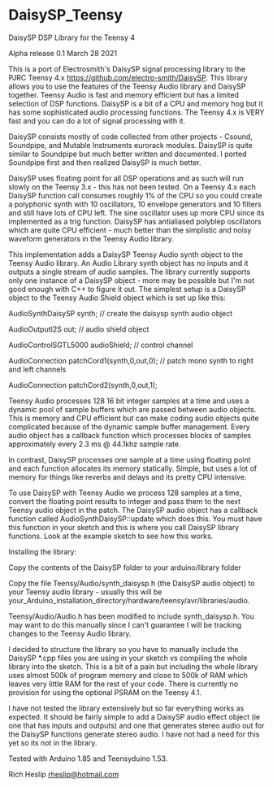 # DaisySP_Teensy

DaisySP DSP Library for the Teensy 4

Alpha release 0.1 March 28 2021
 
This is a port of Electrosmith's DaisySP signal processing library to the PJRC Teensy 4.x https://github.com/electro-smith/DaisySP. This library allows you to use the features of the Teensy Audio library and DaisySP together. Teensy Audio is fast and memory efficient but has a limited selection of DSP functions. DaisySP is a bit of a CPU and memory hog but it has some sophisticated audio processing functions. The Teensy 4.x is VERY fast and you can do a lot of signal processing with it.
 
DaisySP consists mostly of code collected from other projects - Csound, Soundpipe, and Mutable Instruments eurorack modules. DaisySP is quite similar to Soundpipe but much better written and documented. I ported Soundpipe first and then realized DaisySP is much better.

DaisySP uses floating point for all DSP operations and as such will run slowly on the Teensy 3.x - this has not been tested. On a Teensy 4.x each DaisySP function call consumes roughly 1% of the CPU so you could create a polyphonic synth with 10 oscillators, 10 envelope generators and 10 filters and still have lots of CPU left. The sine oscillator uses up more CPU since its implemented as a trig function. DaisySP has antialiased polyblep oscillators which are quite CPU efficient - much better than the simplistic and noisy waveform generators in the Teensy Audio library.

This implementation adds a DaisySP Teensy Audio synth object to the Teensy Audio library. An Audio Library synth object has no inputs and it outputs a single stream of audio samples. The library currently supports only one instance of a DaisySP object - more may be possible but I'm not good enough with C++ to figure it out. 
The simplest setup is a DaisySP object to the Teensy Audio Shield object which is set up like this:

AudioSynthDaisySP synth;  // create the daisysp synth audio object

AudioOutputI2S out;   // audio shield object

AudioControlSGTL5000 audioShield;  // control channel

AudioConnection patchCord1(synth,0,out,0);  // patch mono synth to right and left channels

AudioConnection patchCord2(synth,0,out,1);

Teensy Audio processes 128 16 bit integer samples at a time and uses a dynamic pool of sample buffers which are passed between audio objects. This is memory and CPU efficient but can make coding audio objects quite complicated because of the dynamic sample buffer management. Every audio object has a callback function which processes blocks of samples approximately every 2.3 ms @ 44.1khz sample rate.

In contrast, DaisySP processes one sample at a time using floating point and each function allocates its memory statically. Simple, but uses a lot of memory for things like reverbs and delays and its pretty CPU intensive. 

To use DaisySP with Teensy Audio we process 128 samples at a time, convert the floating point results to integer and pass them to the next Teensy audio object in the patch. The DaisySP audio object has a callback function called AudioSynthDaisySP::update which does this. You must have this function in your sketch and this is where you call DaisySP library functions. Look at the example sketch to see how this works.

Installing the library:

Copy the contents of the DaisySP folder to your arduino/library folder

Copy the file Teensy/Audio/synth_daisysp.h (the DaisySP audio object) to your Teensy audio library - usually this will be your_Arduino_installation_directory/hardware/teensy/avr/libraries/audio. 

Teensy/Audio/Audio.h has been modified to include synth_daisysp.h. You may want to do this manually since I can't guarantee I will be tracking changes to the Teensy Audio library.


I decided to structure the library so you have to manually include the DaisySP *.cpp files you are using in your sketch vs compiling the whole library into the sketch. This is a bit of a pain but including the whole library uses almost 500k of program memory and close to 500k of RAM which leaves very little RAM for the rest of your code. There is currently no provision for using the optional PSRAM on the Teensy 4.1.

I have not tested the library extensively but so far everything works as expected. It should be fairly simple to add a DaisySP audio effect object (ie one that has inputs and outputs) and one that generates stereo audio out for the DaisySP functions generate stereo audio. I have not had a need for this yet so its not in the library.

Tested with Arduino 1.85 and Teensyduino 1.53.

Rich Heslip rheslip@hotmail.com




